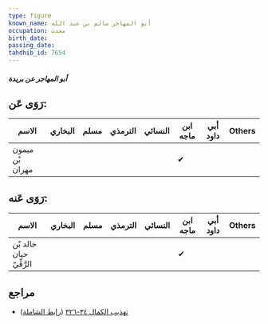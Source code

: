 ```yaml
---
type: figure
known_name: أبو المهاجر سالم بن عبد الله
occupation: محدث
birth_date:
passing_date:
tahdhib_id: 7654
---
```

##### أبو المهاجر عن بريدة

## رَوَى عَن:
| الاسم           | البخاري | مسلم | الترمذي | النسائي | ابن ماجه | أبي داود | Others |
| --------------- | ------- | ---- | ------- | ------- | -------- | -------- | ------ |
| ميمون بْن مهران |         |      |         |         | ✔        |          |        |
## رَوَى عَنه:
| الاسم                    | البخاري | مسلم | الترمذي | النسائي | ابن ماجه | أبي داود | Others |
| ------------------------ | ------- | ---- | ------- | ------- | -------- | -------- | ------ |
| خالد بْن حيان الرَّقِّيّ |         |      |         |         | ✔        |          |        |
## مراجع
- [تهذيب الكمال ٣٤-٣٢٦](obsidian://open?vault=Tahdhib-al-Kamal&file=Figures/٧٦٥٤-أبو%20المهاجر%20عن%20بريدة) ([رابط الشاملة](https://shamela.ws/book/3722/18443))